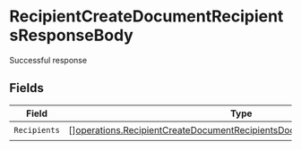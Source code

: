 # RecipientCreateDocumentRecipientsResponseBody

Successful response


## Fields

| Field                                                                                                                                                                    | Type                                                                                                                                                                     | Required                                                                                                                                                                 | Description                                                                                                                                                              |
| ------------------------------------------------------------------------------------------------------------------------------------------------------------------------ | ------------------------------------------------------------------------------------------------------------------------------------------------------------------------ | ------------------------------------------------------------------------------------------------------------------------------------------------------------------------ | ------------------------------------------------------------------------------------------------------------------------------------------------------------------------ |
| `Recipients`                                                                                                                                                             | [][operations.RecipientCreateDocumentRecipientsDocumentsRecipientsRecipients](../../models/operations/recipientcreatedocumentrecipientsdocumentsrecipientsrecipients.md) | :heavy_check_mark:                                                                                                                                                       | N/A                                                                                                                                                                      |